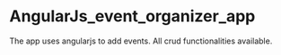 # AngularJs_event_organizer_app
The app uses angularjs to add events. All crud functionalities available.
